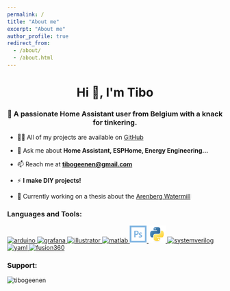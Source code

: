 ```yaml
---
permalink: /
title: "About me"
excerpt: "About me"
author_profile: true
redirect_from:
  - /about/
  - /about.html
---
```


<h1 align="center">Hi 👋, I'm Tibo</h1>
<h3 align="center">🏡 A passionate Home Assistant user from Belgium with a knack for tinkering.</h3>


- 👨‍💻 All of my projects are available on [GitHub](https://github.com/r0667002)

- 💬 Ask me about **Home Assistant, ESPHome, Energy Engineering...**

- 📫 Reach me at **tibogeenen@gmail.com**

- ⚡ **I make DIY projects!**

- 🎡 Currently working on a thesis about the [Arenberg Watermill](arenberg-water-mill)


<h3 align="left">Languages and Tools:</h3>
<p align="left">
<a href="https://www.arduino.cc/" target="_blank" rel="noreferrer"> <img src="https://cdn.worldvectorlogo.com/logos/arduino-1.svg" alt="arduino" width="40" height="40"/> </a>
<a href="https://grafana.com" target="_blank" rel="noreferrer"> <img src="https://www.vectorlogo.zone/logos/grafana/grafana-icon.svg" alt="grafana" width="40" height="40"/> </a>
<a href="https://www.adobe.com/in/products/illustrator.html" target="_blank" rel="noreferrer"> <img src="https://www.vectorlogo.zone/logos/adobe_illustrator/adobe_illustrator-icon.svg" alt="illustrator" width="40" height="40"/> </a>
<a href="https://www.mathworks.com/" target="_blank" rel="noreferrer"> <img src="https://upload.wikimedia.org/wikipedia/commons/2/21/Matlab_Logo.png" alt="matlab" width="40" height="40"/> </a>
<a href="https://www.photoshop.com/en" target="_blank" rel="noreferrer"> <img src="https://raw.githubusercontent.com/devicons/devicon/master/icons/photoshop/photoshop-line.svg" alt="photoshop" width="40" height="40"/> </a>
<a href="https://www.python.org" target="_blank" rel="noreferrer"> <img src="https://raw.githubusercontent.com/devicons/devicon/master/icons/python/python-original.svg" alt="python" width="40" height="40"/> </a>
<a href="https://standards.ieee.org/project/1800.html" target="_blank"> <img src="https://static-00.iconduck.com/assets.00/file-type-light-systemverilog-icon-512x512-n6etzhly.png" alt="systemverilog" width="40" height="40"/> </a>
<a href="https://yaml.org/" target="_blank"> <img src="https://static.thenounproject.com/png/2598367-200.png" alt="yaml" width="40" height="40"/> </a>
<a href="https://www.autodesk.com/products/fusion-360/overview" target="_blank"> <img src="https://www.modena.co.za/wp-content/uploads/autodesk-fusion-360-small-social-400.png" alt="fusion360" width="40" height="40"/> </a>
</p>

<h3 align="left">Support:</h3>
<p><a href="https://www.buymeacoffee.com/tibogeenen"> <img align="left" src="https://cdn.buymeacoffee.com/buttons/v2/default-yellow.png" height="50" width="210" alt="tibogeenen" /></a></p><br><br>
